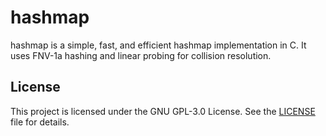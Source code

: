 # hashmap

hashmap is a simple, fast, and efficient hashmap implementation in C.
It uses FNV-1a hashing and linear probing for collision resolution.

## License

This project is licensed under the GNU GPL-3.0 License. See the [LICENSE](LICENSE) file for details.
